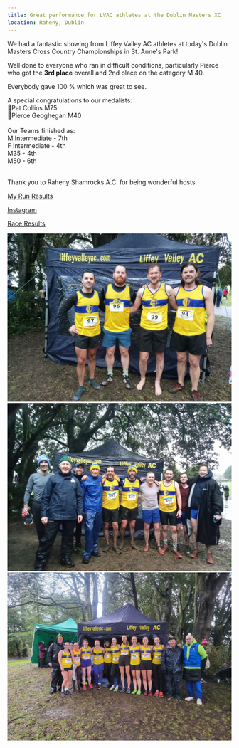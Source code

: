 ```yaml
---
title: Great performance for LVAC athletes at the Dublin Masters XC
location: Raheny, Dublin
---
```


We had a fantastic showing from Liffey Valley AC athletes at today's Dublin Masters Cross Country Championships in St. Anne's Park!

Well done to everyone who ran in difficult conditions, particularly Pierce who got the <b>3rd place</b> overall and 2nd place on the category M 40.

Everybody gave 100 % which was great to see.

A special congratulations to our medalists:<br>
🥇Pat Collins M75<br>
🥈Pierce Geoghegan M40<br>
<br>
Our Teams finished as:<br>
M Intermediate - 7th<br>
F Intermediate - 4th<br>
M35 - 4th<br>
M50 - 6th<br><br>

Thank you to Raheny Shamrocks A.C. for being wonderful hosts. 

<a href="https://www.myrunresults.com/events/dublin_inter__masters_xc_champs_2025/5592/results" target="_blank" rel="noopener noreferrer">My Run Results</a>

<a href="https://www.instagram.com/p/DEdV4JmOwiY/?utm_source=ig_web_button_share_sheet&igsh=MzRlODBiNWFlZA==" target="_blank" rel="noopener noreferrer">Instagram</a>

<a href="/races/2025-01-05-dublin-masters-xc/" target="_blank" rel="noopener noreferrer">Race Results</a>

<img src="/assets/images/races/2025/2025-01-05_intermediates.jpeg" class="img-fluid" alt="Men Intermediate Team">
<img src="/assets/images/races/2025/2025-01-05_masters35.jpeg" class="img-fluid" alt="Men Masters +35 Team">
<img src="/assets/images/races/2025/2025-01-05_women.jpg" class="img-fluid" alt="Women Team">